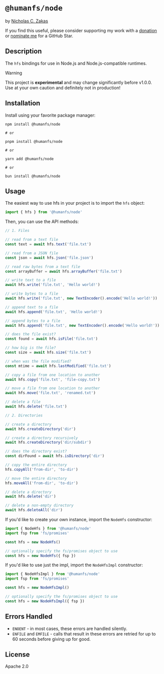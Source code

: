 # `@humanfs/node`

by [Nicholas C. Zakas](https://humanwhocodes.com)

If you find this useful, please consider supporting my work with a [donation](https://humanwhocodes.com/donate) or [nominate me](https://stars.github.com/nominate/) for a GitHub Star.

## Description

The `hfs` bindings for use in Node.js and Node.js-compatible runtimes.

> [!WARNING]
> This project is **experimental** and may change significantly before v1.0.0. Use at your own caution and definitely not in production!

## Installation

Install using your favorite package manager:

```shell
npm install @humanfs/node

# or

pnpm install @humanfs/node

# or

yarn add @humanfs/node

# or

bun install @humanfs/node
```

## Usage

The easiest way to use hfs in your project is to import the `hfs` object:

```js
import { hfs } from '@humanfs/node'
```

Then, you can use the API methods:

```js
// 1. Files

// read from a text file
const text = await hfs.text('file.txt')

// read from a JSON file
const json = await hfs.json('file.json')

// read raw bytes from a text file
const arrayBuffer = await hfs.arrayBuffer('file.txt')

// write text to a file
await hfs.write('file.txt', 'Hello world!')

// write bytes to a file
await hfs.write('file.txt', new TextEncoder().encode('Hello world!'))

// append text to a file
await hfs.append('file.txt', 'Hello world!')

// append bytes to a file
await hfs.append('file.txt', new TextEncoder().encode('Hello world!'))

// does the file exist?
const found = await hfs.isFile('file.txt')

// how big is the file?
const size = await hfs.size('file.txt')

// when was the file modified?
const mtime = await hfs.lastModified('file.txt')

// copy a file from one location to another
await hfs.copy('file.txt', 'file-copy.txt')

// move a file from one location to another
await hfs.move('file.txt', 'renamed.txt')

// delete a file
await hfs.delete('file.txt')

// 2. Directories

// create a directory
await hfs.createDirectory('dir')

// create a directory recursively
await hfs.createDirectory('dir/subdir')

// does the directory exist?
const dirFound = await hfs.isDirectory('dir')

// copy the entire directory
hfs.copyAll('from-dir', 'to-dir')

// move the entire directory
hfs.moveAll('from-dir', 'to-dir')

// delete a directory
await hfs.delete('dir')

// delete a non-empty directory
await hfs.deleteAll('dir')
```

If you'd like to create your own instance, import the `NodeHfs` constructor:

```js
import { NodeHfs } from '@humanfs/node'
import fsp from 'fs/promises'

const hfs = new NodeHfs()

// optionally specify the fs/promises object to use
const hfs = new NodeHfs({ fsp })
```

If you'd like to use just the impl, import the `NodeHfsImpl` constructor:

```js
import { NodeHfsImpl } from '@humanfs/node'
import fsp from 'fs/promises'

const hfs = new NodeHfsImpl()

// optionally specify the fs/promises object to use
const hfs = new NodeHfsImpl({ fsp })
```

## Errors Handled

- `ENOENT` - in most cases, these errors are handled silently.
- `ENFILE` and `EMFILE` - calls that result in these errors are retried for up to 60 seconds before giving up for good.

## License

Apache 2.0

